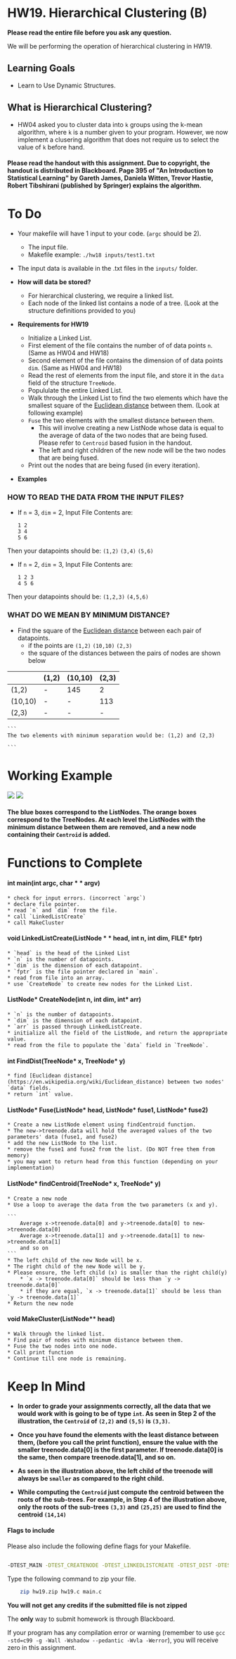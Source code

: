 
# HW19. Hierarchical Clustering (B)


**Please read the entire file before you ask any question.**

We will be performing the operation of hierarchical clustering in HW19.

## Learning Goals
* Learn to Use Dynamic Structures.

## What is Hierarchical Clustering?
* HW04 asked you to cluster data into `k` groups using the k-mean algorithm, where `k` is a number given to your program. However, we now implement a clusering algorithm that does not require us to select the value of `k` before hand.

#### Please read the handout with this assignment. Due to copyright, the handout is distributed in Blackboard. Page 395 of "An Introduction to Statistical Learning" by Gareth James, Daniela Witten, Trevor Hastie, Robert Tibshirani (published by Springer) explains the algorithm.


# To Do
* Your makefile will have 1 input to your code. (`argc` should be 2).
	* The input file.
	* Makefile example: `./hw18 inputs/test1.txt`
* The input data is available in the .txt files in the `inputs/` folder.

* **How will data be stored?**
	* For hierarchical clustering, we require a linked list.
	* Each node of the linked list contains a node of a tree. (Look at the structure definitions provided to you)
	
* **Requirements for HW19**
	* Initialize a Linked List.
	* First element of the file contains the number of of data points `n`. (Same as HW04 and HW18)
	* Second element of the file contains the dimension of of data points `dim`. (Same as HW04 and HW18)
	* Read the rest of elements from the input file, and store it in the `data` field of the structure `TreeNode`.
	* Popululate the entire Linked List.
	* Walk through the Linked List to find the two elements which have the smallest square of the [Euclidean distance](https://en.wikipedia.org/wiki/Euclidean_distance) between them. (Look at following example)
	* `Fuse` the two elements with the smallest distance between them.
		* This will involve creating a new ListNode whose data is equal to the average of data of the two nodes that are being fused. Please refer to `Centroid` based fusion in the handout.
		* The left and right children of the new node will be the two nodes that are being fused.
	* Print out the nodes that are being fused (in every iteration).
	
* **Examples**
### HOW TO READ THE DATA FROM THE INPUT FILES?
* If `n` = 3, `dim` = 2, Input File Contents are: 
	```
	1 2
	3 4
	5 6
	```
Then your datapoints should be: `(1,2)` `(3,4)` `(5,6)`
	
* If `n` = 2, `dim` = 3, Input File Contents are: 
	```
	1 2 3
	4 5 6
	```
Then your datapoints should be: `(1,2,3)` `(4,5,6)`

### WHAT DO WE MEAN BY MINIMUM DISTANCE?
* Find the square of the [Euclidean distance](https://en.wikipedia.org/wiki/Euclidean_distance) between each pair of datapoints.
	* if the points are `(1,2)` `(10,10)` `(2,3)`
	* the square of the distances between the pairs of nodes are shown below
	
|         | (1,2) | (10,10) | (2,3) |
|---------|-------|---------|-------|
| (1,2)   | -     | 145     | 2     |
| (10,10) | -     | -       | 113   |
| (2,3)   | -     | -       | -     |
	
	```
	The two elements with minimum separation would be: (1,2) and (2,3)
	
	```

# Working Example
![](HW19.jpg)
![](HW19_2.jpg)

#### The blue boxes correspond to the ListNodes. The orange boxes correspond to the TreeNodes. At each level the ListNodes with the minimum distance between them are removed, and a new node containing their `Centroid` is added.

# Functions to Complete
#### int main(int argc, char * * argv)
	* check for input errors. (incorrect `argc`)
	* declare file pointer.
	* read `n` and `dim` from the file.
	* call `LinkedListCreate`
	* call MakeCluster

#### void LinkedListCreate(ListNode * * head, int n, int dim, FILE* fptr)
	* `head` is the head of the Linked List
	* `n` is the number of datapoints.
	* `dim` is the dimension of each datapoint.
	* `fptr` is the file pointer declared in `main`.
	* read from file into an array.
	* use `CreateNode` to create new nodes for the Linked List.
	
#### ListNode* CreateNode(int n, int dim, int* arr)
	* `n` is the number of datapoints.
	* `dim` is the dimension of each datapoint.
	* `arr` is passed through LinkedListCreate.
	* initialize all the field of the ListNode, and return the appropriate value.
	* read from the file to populate the `data` field in `TreeNode`.
	
#### int FindDist(TreeNode* x, TreeNode* y)
	* find [Euclidean distance](https://en.wikipedia.org/wiki/Euclidean_distance) between two nodes' `data` fields.
	* return `int` value.
	
#### ListNode* Fuse(ListNode* head, ListNode* fuse1, ListNode* fuse2)
	* Create a new ListNode element using findCentroid function.
	* The new->treenode.data will hold the averaged values of the two parameters' data (fuse1, and fuse2)
	* add the new ListNode to the list.
	* remove the fuse1 and fuse2 from the list. (Do NOT free them from memory)
	* you may want to return head from this function (depending on your implementation)
	
#### ListNode* findCentroid(TreeNode* x, TreeNode* y)
	* Create a new node
	* Use a loop to average the data from the two parameters (x and y).
	
	```
		Average x->treenode.data[0] and y->treenode.data[0] to new->treenode.data[0]
		Average x->treenode.data[1] and y->treenode.data[1] to new->treenode.data[1]
		and so on
	```
	* The left child of the new Node will be x.
	* The right child of the new Node will be y.
	* Please ensure, the left child (x) is smaller than the right child(y)
		* `x -> treenode.data[0]` should be less than `y -> treenode.data[0]` 
		* if they are equal, `x -> treenode.data[1]` should be less than `y -> treenode.data[1]` 
	* Return the new node
	
#### void MakeCluster(ListNode** head)
	* Walk through the linked list.
	* Find pair of nodes with minimum distance between them.
	* Fuse the two nodes into one node.
	* Call print function
	* Continue till one node is remaining.
	
	
# Keep In Mind

* **In order to grade your assignments correctly, all the data that we would work with is going to be of type `int`. As seen in Step 2 of the illustration, the `Centroid` of `(2,2)` and `(5,5)` is `(3,3)`.**

* **Once you have found the elements with the least distance between them, (before you call the print function), ensure the value with the smaller treenode.data[0] is the first parameter. If treenode.data[0] is the same, then compare treenode.data[1], and so on.**

* **As seen in the illustration above, the left child of the treenode will always be `smaller` as compared to the right child.**

* **While computing the `Centroid` just compute the centroid between the roots of the sub-trees. For example, in Step 4 of the illustration above, only the roots of the sub-trees `(3,3)` and `(25,25)` are used to find the centroid `(14,14)`**

	


#### Flags to include
Please also include the following define flags for your Makefile.

```bash

-DTEST_MAIN -DTEST_CREATENODE -DTEST_LINKEDLISTCREATE -DTEST_DIST -DTEST_CENT -DTEST_FUSE -DTEST_CLUSTER

```

Type the following command to zip your file.
```bash
	zip hw19.zip hw19.c main.c
```
**You will not get any credits if the submitted file is not zipped**

The **only** way to submit homework is through Blackboard.

If your program has any compilation error or warning (remember to use
`gcc -std=c99 -g -Wall -Wshadow --pedantic -Wvla -Werror`), you will
receive zero in this assignment.
